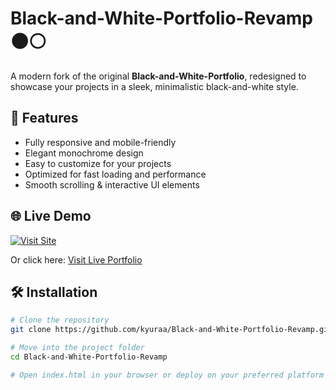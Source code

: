 # Black-and-White-Portfolio-Revamp 🌑⚪

A modern fork of the original **Black-and-White-Portfolio**, redesigned to showcase your projects in a sleek, minimalistic black-and-white style.


## 🚀 Features

- Fully responsive and mobile-friendly  
- Elegant monochrome design  
- Easy to customize for your projects  
- Optimized for fast loading and performance  
- Smooth scrolling & interactive UI elements  


## 🌐 Live Demo

[![Visit Site](https://img.shields.io/badge/Visit%20Site-Black-blue?style=for-the-badge)](https://kyuraa.my.id)  

Or click here: [Visit Live Portfolio](https://kyuraa.my.id)


## 🛠 Installation

```bash
# Clone the repository
git clone https://github.com/kyuraa/Black-and-White-Portfolio-Revamp.git

# Move into the project folder
cd Black-and-White-Portfolio-Revamp

# Open index.html in your browser or deploy on your preferred platform
